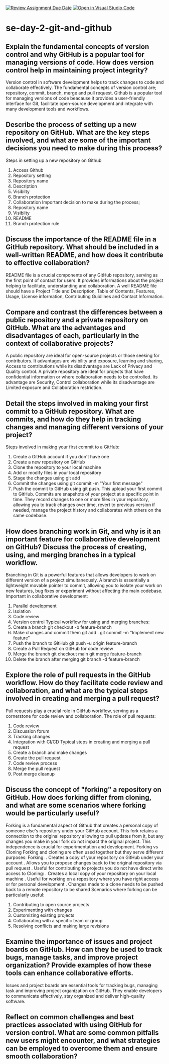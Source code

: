 [![Review Assignment Due Date](https://classroom.github.com/assets/deadline-readme-button-22041afd0340ce965d47ae6ef1cefeee28c7c493a6346c4f15d667ab976d596c.svg)](https://classroom.github.com/a/8wgCKhpZ)
[![Open in Visual Studio Code](https://classroom.github.com/assets/open-in-vscode-2e0aaae1b6195c2367325f4f02e2d04e9abb55f0b24a779b69b11b9e10269abc.svg)](https://classroom.github.com/online_ide?assignment_repo_id=15622784&assignment_repo_type=AssignmentRepo)
# se-day-2-git-and-github
## Explain the fundamental concepts of version control and why GitHub is a popular tool for managing versions of code. How does version control help in maintaining project integrity?

Version control in software development helps to track changes to code and collaborate effectively. The fundamental concepts of version control are; repository, commit, branch, merge and pull request. 
Github is a popular tool for managing versions of code beacause it provides a user-friendly interface for Git, facilitate open-source development and integrate with many development tools and workflows.  

## Describe the process of setting up a new repository on GitHub. What are the key steps involved, and what are some of the important decisions you need to make during this process?

Steps in setting up a new repository on Github
1. Access Github
2. Repository setting
3. Repository name
4. Description
5. Visibilty
6. Branch protection
7. Collaboration
   Important decision to make during the process;
1. Repository name
2. Visibilty
3. README
4. Branch protection rule

## Discuss the importance of the README file in a GitHub repository. What should be included in a well-written README, and how does it contribute to effective collaboration?
 
 README file is a crucial components of any GitHub repository, serving as the first point of contact for users. It provides informations about the project helping to facilitate, understanding and collaboration. A well README file should have a Project Title and Description, Table of Contents, Features, Usage, License information, Contributing Guidlines and Contact Information.

## Compare and contrast the differences between a public repository and a private repository on GitHub. What are the advantages and disadvantages of each, particularly in the context of collaborative projects?

 A public repository are ideal for open-source projects or those seeking for contributors. It advantages are visibility and exposure, learning and sharing, Access to contributions while its disadvantage are Lack of Privacy and Quality control.
 A private repository are ideal for projects that have confidential information or where collaboration needs to be controlled. Its advantage are Security, Control collaboration while its disadvantage are Limited exposure and Collaboration restriction.

## Detail the steps involved in making your first commit to a GitHub repository. What are commits, and how do they help in tracking changes and managing different versions of your project?

Steps involved in making your first commit to a GitHub:
1. Create a GitHub account if you don't have one
2. Create a new repository on GitHub
3. Clone the repository to your local machine
4. Add or modify files in your local repository
5. Stage the changes using git add
6. Commit the changes using git commit -m "Your first message"
7. Push the commit to GitHub using git push. This upload your first commit to GitHub.
   Commits are snapshots of your project at a specific point in time. They record changes to one or more files in your repository, allowing you to track changes over time, revert to previous version if needed, manage the project history and collaborates with others  on the same codebase.
   
## How does branching work in Git, and why is it an important feature for collaborative development on GitHub? Discuss the process of creating, using, and merging branches in a typical workflow.

 Branching in Git is a powerful features that allows developers to work on different version of a project simultaneously. A branch is essentially a lightweight movable pointer to commit, allowing you to isolate your work on new features, bug fixes or experiment without affecting the main codebase.
 Important in collaborative development:
 1. Parallel development
 2. Isolation
 3. Code review
 4. Version control
Typical workflow for using and merging branches:
1. Create a branch git checkout -b feature-branch
2. Make changes and commit them git add .
                                git commit -m "Implement new feature"
3. Push the branch to GitHub git push -u origin feature-branch
4. Create a Pull Request on GitHub for code review
5. Merge the branch git checkout main
                    git merge feature-branch
6. Delete the branch after merging git branch -d feature-branch

## Explore the role of pull requests in the GitHub workflow. How do they facilitate code review and collaboration, and what are the typical steps involved in creating and merging a pull request?

 Pull requests play a crucial role in GitHub workflow, serving as a cornerstone for code review and collaboration. The role of pull requests:
 1. Code review
 2. Discussion forum
 3. Tracking changes
 4. Integration with CI/CD
    Typical steps in creating and merging a pull request
1. Create a branch and make changes
2. Create the pull request
3. Code review process
4. Merge the pull request
5. Post merge cleanup

## Discuss the concept of "forking" a repository on GitHub. How does forking differ from cloning, and what are some scenarios where forking would be particularly useful?

 Forking is a fundamental aspect of Github that creates a personal copy of someone else's repository under your GitHub account. This fork retains a connection to the original repository allowing to pull updates from it, but any changes you make in your fork do not impact the original project. This independence is crucial for experimentation and development.
 Forking vs Cloning
Forking and cloning are often used together but they serve different purposes:
Forking:
. Creates a copy of your repository on GitHub under your account
. Allows you to propose changes back to the original repository via pull request
. Useful for contributing to projects you do not have direct write access to
Cloning: 
. Creates a local copy of your repository on your local machine
. Useful for working on a repository where you have right access or for personal development
. Changes made to a clone needs to be pushed back to a remote repository to be shared
Scenarios where forking can be particularly useful:
1. Contributing to open source projects
2. Experimenting with changes
3. Customizing existing projects
4. Collaborating with a specific team or group
5. Resolving conflicts and making large revisions

## Examine the importance of issues and project boards on GitHub. How can they be used to track bugs, manage tasks, and improve project organization? Provide examples of how these tools can enhance collaborative efforts.

Issues and project boards are essential tools for tracking bugs, managing task and improving project organization on GitHub. They enable developers to communicate effectively, stay organized and deliver high-quality software.

## Reflect on common challenges and best practices associated with using GitHub for version control. What are some common pitfalls new users might encounter, and what strategies can be employed to overcome them and ensure smooth collaboration?

